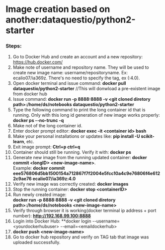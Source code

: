 
# Image creation based on another:dataquestio/python2-starter

### Steps:

1. Go to Docker Hub and create an account and a new repository: https://hub.docker.com/
2. Make note of username and repository name. They will be used to create new image name: username/repositoryname. 
Ex: ecalio07/ia369z. There's no need to specify the tag, ex (:4.0).
3. Open docker terminal and issue command: **docker pull dataquestio/python2-starter** //This will donwload a pre-existent image from docker hub
4. Issue command: **docker run -p 8888:8888 -v \<git cloned diretory path\>:/home/ds/notebooks dataquestio/python2-starter**
5. Type the following command to print the long container id that is running. Only with this long id generation of 
new image works properly: **docker ps --no-trunc -q**
6. Make not of the long container id.
7. Enter docker prompt editor: **docker exec -it \<container id\> bash**
8. Make your personal installations or updates like: **pip install -U scikit-learn**, etc.
9. Exit image prompt: **Ctrl+p ctrl+q**
10. Container should still be running. Verify it with: **docker ps**
11. Generate new image from the running updated container: **docker commit \<longID\> \<new-image-name\>**.<br>
Example: **docker commit eee576806d5bb1500154a712867f7f2004e5fcc10a4c9e76806f4e6122c9ae76 ecalio07/ia369z:4.0**
12. Verify new image was correctly created: **docker images**
13. Stop the running container: **docker stop \<containerID\>**
14. Run newly created image:<br>
**docker run -p 8888:8888 -v \<git cloned diretory path\>:/home/ds/notebooks \<new-image-name\>**
15. Verify through browser it is working(docker terminal ip address + port number): **http://192.168.99.100:8888**
16. Login into Docker Hub: **docker login --username=\<yourdockerhubuser\> --email=\<emaildockerhub\>
17. **docker push \<new-image-name\>**
18. Go to docker hub repository and verify on TAG tab that image was uploaded successfully.
